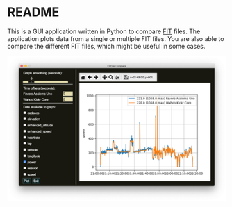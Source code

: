# README

This is a GUI application written in Python to compare [FIT](https://fileinfo.com/extension/fit) files. The application plots data from a single or multiple FIT files. You are also able to compare the different FIT files, which might be useful in some cases.

![Screenshot of the app](screenshot.png)